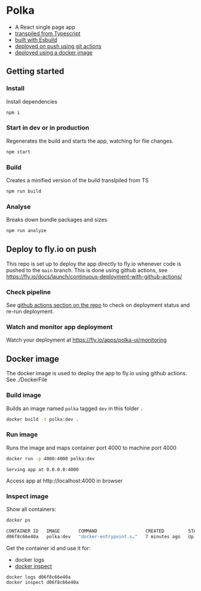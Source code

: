 # Polka

- A React single page app
- [transpiled from Typescript](https://eisenbergeffect.medium.com/an-esbuild-setup-for-typescript-3b24852479fe)
- [built with Esbuild](https://eisenbergeffect.medium.com/an-esbuild-setup-for-typescript-3b24852479fe)
- [deployed on push using git actions](https://fly.io/docs/launch/continuous-deployment-with-github-actions/)
- [deployed using a docker image](https://www.youtube.com/watch?v=dfTco9hmXEM)

## Getting started

### Install

Install dependencies

```sh
npm i
```

### Start in dev or in production

Regenerates the build and starts the app, watching for file changes.

```sh
npm start
```

### Build

Creates a minified version of the build translpiled from TS

```sh
npm run build
```

### Analyse

Breaks down bundle packages and sizes

```sh
npm run analyze
```

## Deploy to fly.io on push

This repo is set up to deploy the app directly to fly.io whenever code is pushed to the `main` branch.
This is done using github actions, see https://fly.io/docs/launch/continuous-deployment-with-github-actions/

### Check pipeline

See [github actions section on the repo](https://github.com/ben-perrier/polka-ui/actions/) to check on deployment status and re-run deployment.

### Watch and monitor app deployment

Watch your deployment at https://fly.io/apps/polka-ui/monitoring

## Docker image

The docker image is used to deploy the app to fly.io using github actions.
See ./DockerFile

### Build image

Builds an image named `polka` tagged `dev` in this folder `.`

```sh
docker build -t polka:dev .
```

### Run image

Runs the image and maps container port 4000 to machine port 4000

```sh
docker run -p 4000:4000 polka:dev
```

`Serving app at 0.0.0.0:4000`

Access app at http://localhost:4000 in browser

### Inspect image

Show all containers:

```sh
docker ps

CONTAINER ID   IMAGE       COMMAND                  CREATED         STATUS         PORTS                    NAMES
d06f8c66e40a   polka:dev   "docker-entrypoint.s…"   7 minutes ago   Up 2 minutes   0.0.0.0:4000->4000/tcp   fervent_hertz
```

Get the container id and use it for:

- docker logs
- [docker inspect](https://docs.docker.com/reference/cli/docker/inspect/)

```sh
docker logs d06f8c66e40a
docker inspect d06f8c66e40a
```
